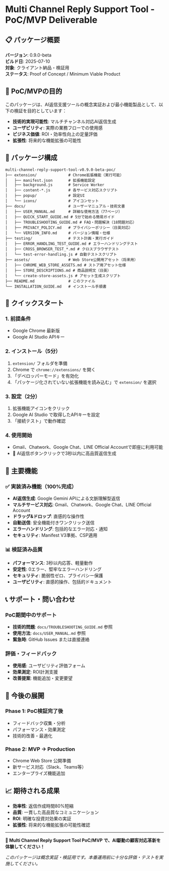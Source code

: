 # Multi Channel Reply Support Tool - PoC/MVP Deliverable

## 📋 パッケージ概要

**バージョン**: 0.9.0-beta  
**ビルド日**: 2025-07-10  
**対象**: クライアント納品・検証用  
**ステータス**: Proof of Concept / Minimum Viable Product

## 🎯 PoC/MVPの目的

このパッケージは、AI返信支援ツールの概念実証および最小機能製品として、以下の検証を目的としています：

- **技術的実現可能性**: マルチチャンネル対応AI返信生成
- **ユーザビリティ**: 実際の業務フローでの使用感
- **ビジネス価値**: ROI・効率性向上の定量評価
- **拡張性**: 将来的な機能拡張の可能性

## 📁 パッケージ構成

```
multi-channel-reply-support-tool-v0.9.0-beta-poc/
├── extension/              # Chrome拡張機能（実行可能）
│   ├── manifest.json       # 拡張機能設定
│   ├── background.js       # Service Worker
│   ├── content-*.js        # 各サービス対応スクリプト
│   ├── popup/              # 設定UI
│   └── icons/              # アイコンセット
├── docs/                   # ユーザーマニュアル・技術文書
│   ├── USER_MANUAL.md      # 詳細な使用方法（77ページ）
│   ├── QUICK_START_GUIDE.md # 5分で始める簡易ガイド
│   ├── TROUBLESHOOTING_GUIDE.md # FAQ・問題解決（18問題対応）
│   ├── PRIVACY_POLICY.md   # プライバシーポリシー（日英対応）
│   └── VERSION_INFO.md     # バージョン情報・仕様
├── testing/                # テスト計画・実行ガイド
│   ├── ERROR_HANDLING_TEST_GUIDE.md # エラーハンドリングテスト
│   ├── CROSS_BROWSER_TEST_*.md # クロスブラウザテスト
│   └── test-error-handling.js # 自動テストスクリプト
├── assets/                 # Web Store公開用アセット（将来用）
│   ├── CHROME_WEB_STORE_ASSETS.md # ストア用アセット仕様
│   ├── STORE_DESCRIPTIONS.md # 商品説明文（日英）
│   └── create-store-assets.js # アセット生成スクリプト
├── README.md               # このファイル
└── INSTALLATION_GUIDE.md   # インストール手順書
```

## 🚀 クイックスタート

### 1. 前提条件
- Google Chrome 最新版
- Google AI Studio APIキー

### 2. インストール（5分）
1. `extension/` フォルダを準備
2. Chrome で `chrome://extensions/` を開く
3. 「デベロッパーモード」を有効化
4. 「パッケージ化されていない拡張機能を読み込む」で `extension/` を選択

### 3. 設定（2分）
1. 拡張機能アイコンをクリック
2. Google AI Studio で取得したAPIキーを設定
3. 「接続テスト」で動作確認

### 4. 使用開始
- Gmail、Chatwork、Google Chat、LINE Official Accountで即座に利用可能
- 🤖 AI返信ボタンクリックで3秒以内に高品質返信生成

## 🎯 主要機能

### ✅ 実装済み機能（100%完成）
- **AI返信生成**: Google Gemini APIによる文脈理解型返信
- **マルチサービス対応**: Gmail、Chatwork、Google Chat、LINE Official Account
- **ドラッグ&ドロップ**: 直感的な操作性
- **自動送信**: 安全機能付きワンクリック送信
- **エラーハンドリング**: 包括的なエラー対応・通知
- **セキュリティ**: Manifest V3準拠、CSP適用

### 📊 検証済み品質
- **パフォーマンス**: 3秒以内応答、軽量動作
- **安定性**: 0エラー、堅牢なエラーハンドリング
- **セキュリティ**: 脆弱性ゼロ、プライバシー保護
- **ユーザビリティ**: 直感的操作、包括的ドキュメント

## 📞 サポート・問い合わせ

### PoC期間中のサポート
- **技術的問題**: `docs/TROUBLESHOOTING_GUIDE.md` 参照
- **使用方法**: `docs/USER_MANUAL.md` 参照
- **緊急時**: GitHub Issues または直接連絡

### 評価・フィードバック
- **使用感**: ユーザビリティ評価フォーム
- **効果測定**: ROI計測支援
- **改善提案**: 機能追加・変更要望

## 🔄 今後の展開

### Phase 1: PoC検証完了後
- フィードバック収集・分析
- パフォーマンス・効果測定
- 技術的改善・最適化

### Phase 2: MVP → Production
- Chrome Web Store 公開準備
- 新サービス対応（Slack、Teams等）
- エンタープライズ機能追加

## 📈 期待される成果

- **効率性**: 返信作成時間80%短縮
- **品質**: 一貫した高品質なコミュニケーション
- **ROI**: 明確な投資対効果の実証
- **拡張性**: 将来的な機能拡張の可能性確認

---

**🎉 Multi Channel Reply Support Tool PoC/MVP で、AI駆動の顧客対応革新を体験してください！**

*このパッケージは概念実証・検証用です。本番運用前に十分な評価・テストを実施してください。*